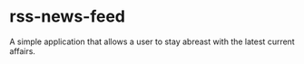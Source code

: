 # rss-news-feed
A simple application that allows a user to stay abreast with the latest current affairs. 
